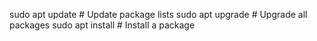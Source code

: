 sudo apt update           # Update package lists
sudo apt upgrade          # Upgrade all packages
sudo apt install <package>  # Install a package
